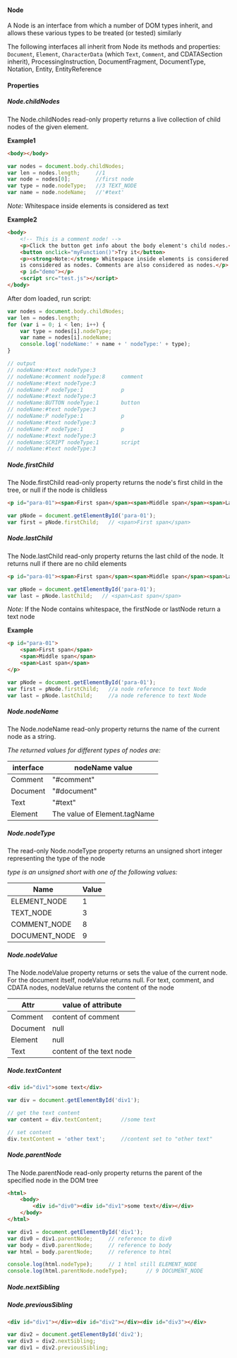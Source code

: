 #### Node

A Node is an interface from which a number of DOM types inherit, and allows these various types to be treated (or tested) similarly

The following interfaces all inherit from Node its methods and properties: ```Document```, ```Element```, ```CharacterData``` (which ```Text```, ```Comment```, and CDATASection inherit), ProcessingInstruction, DocumentFragment, DocumentType, Notation, Entity, EntityReference

#### Properties

##### Node.childNodes

The Node.childNodes read-only property returns a live collection of child nodes of the given element.

**Example1**

```html
<body></body>
```
```javascript
var nodes = document.body.childNodes;
var len = nodes.length;     //1
var node = nodes[0];        //first node
var type = node.nodeType;   //3 TEXT_NODE 
var name = node.nodeName;   //'#text'
```
*Note:* Whitespace inside elements is considered as text

**Example2**

```html
<body>
    <!-- This is a comment node! -->
    <p>Click the button get info about the body element's child nodes.</p>
    <button onclick="myFunction()">Try it</button>
    <p><strong>Note:</strong> Whitespace inside elements is considered as text, and text
    is considered as nodes. Comments are also considered as nodes.</p>
    <p id="demo"></p>
    <script src="test.js"></script>
</body>
```
After dom loaded, run script:

```javascript
var nodes = document.body.childNodes;
var len = nodes.length;
for (var i = 0; i < len; i++) {
    var type = nodes[i].nodeType;
    var name = nodes[i].nodeName;
    console.log('nodeName:' + name + ' nodeType:' + type);
}

// output
// nodeName:#text nodeType:3
// nodeName:#comment nodeType:8     comment
// nodeName:#text nodeType:3
// nodeName:P nodeType:1            p
// nodeName:#text nodeType:3
// nodeName:BUTTON nodeType:1       button
// nodeName:#text nodeType:3
// nodeName:P nodeType:1            p
// nodeName:#text nodeType:3
// nodeName:P nodeType:1            p
// nodeName:#text nodeType:3
// nodeName:SCRIPT nodeType:1       script
// nodeName:#text nodeType:3
```


##### Node.firstChild

The Node.firstChild read-only property returns the node's first child in the tree, or null if the node is childless

```html
<p id="para-01"><span>First span</span><span>Middle span</span><span>Last span</span></p>
```
```javascript
var pNode = document.getElementById('para-01');
var first = pNode.firstChild;   // <span>First span</span>
```
##### Node.lastChild

The Node.lastChild read-only property returns the last child of the node. It returns null if there are no child elements

```html
<p id="para-01"><span>First span</span><span>Middle span</span><span>Last span</span></p>
```
```javascript
var pNode = document.getElementById('para-01');
var last = pNode.lastChild;   // <span>Last span</span>
```

*Note:* If the Node contains whitespace, the firstNode or lastNode return a text node

**Example**

```html
<p id="para-01">
    <span>First span</span>
    <span>Middle span</span>
    <span>Last span</span>
</p>
```
```javascript
var pNode = document.getElementById('para-01');
var first = pNode.firstChild;   //a node reference to text Node
var last = pNode.lastChild;     //a node reference to text Node
```

##### Node.nodeName

The Node.nodeName read-only property returns the name of the current node as a string.

*The returned values for different types of nodes are:*

interface | nodeName value
----------|---------------
Comment|"#comment"
Document|"#document"
Text|"#text"
Element|The value of Element.tagName


##### Node.nodeType

The read-only Node.nodeType property returns an unsigned short integer representing the type of the node

*type is an unsigned short with one of the following values:*

Name | Value
-----|------
ELEMENT_NODE|1
TEXT_NODE|3
COMMENT_NODE|8
DOCUMENT_NODE|9


##### Node.nodeValue

The Node.nodeValue property returns or sets the value of the current node. For the document itself, nodeValue returns null. For text, comment, and CDATA nodes, nodeValue returns the content of the node

Attr | value of attribute
-----|-------------------
Comment|content of comment
Document|null
Element|null
Text|content of the text node


##### Node.textContent

```html
<div id="div1">some text</div>
```
```javascript
var div = document.getElementById('div1');

// get the text content
var content = div.textContent;      //some text

// set content
div.textContent = 'other text';     //content set to "other text"
```

##### Node.parentNode

The Node.parentNode read-only property returns the parent of the specified node in the DOM tree

```html
<html>
    <body>
        <div id="div0"><div id="div1">some text</div></div>
    </body>
</html>
```
```javascript
var div1 = document.getElementById('div1');
var div0 = div1.parentNode;     // reference to div0
var body = div0.parentNode;     // reference to body
var html = body.parentNode;     // reference to html

console.log(html.nodeType);     // 1 html still ELEMENT_NODE
console.log(html.parentNode.nodeType);      // 9 DOCUMENT_NODE
```

##### Node.nextSibling

##### Node.previousSibling

```html
<div id="div1"></div><div id="div2"></div><div id="div3"></div>
```
```javascript
var div2 = document.getElementById('div2');
var div3 = div2.nextSibling;
var div1 = div2.previousSibling;
```
